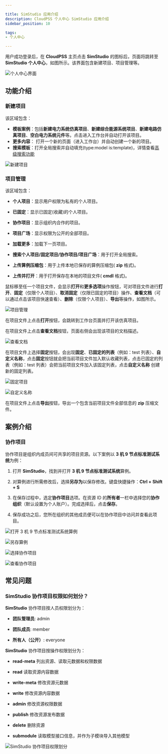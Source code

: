 ```yaml
---

title: SimStudio 应用介绍
description: CloudPSS 个人中心 SimStudio 应用介绍
sidebar_position: 10

tags: 
- 个人中心

---
```


用户成功登录后，在 **CloudPSS** 主页点击 **SimStudio** 的图标后，页面将跳转至**SimStudio 个人中心**，如图所示。该界面包含新建项目、项目管理等。

![个人中心界面](./个人中心界面.png "个人中心界面")

## 功能介绍

### 新建项目

该区域包含：

+ **模板案例**：包括**新建电力系统仿真项目**、**新建综合能源系统项目**、**新建电路仿真项目**、**空白电力系统元件**等。点击进入工作台并自动打开该项目。
+ **更多内容**： 打开一个新的页面（进入工作台）并自动创建一个新的项目。
+ **搜索模板**：打开全局搜索并自动填充(type:model is:template)，详情查看[高级搜索功能](../../others/advanced-search/index.md "高级搜索功能")

![新建项目](./新建项目.png "新建项目")

### 项目管理

该区域包含：

+ **个人项目**：显示用户权限为私有的个人项目。

+ **已固定**：显示已固定(收藏)的个人项目。
  
+ **协作项目**：显示组织内合作的项目。

+ **项目广场**：显示权限为公开的全部项目。

+ **加载更多**：加载下一页项目。

+ **搜索个人项目/固定项目/协作项目/项目广场**：用于打开全局搜索。
  
+ **上传算例压缩包**：用于上传本地已保存的算例压缩包( **zip** 格式)。

+ **上传并打开**：用于打开保存在本地的项目文件( **cmdl** 格式)。  


鼠标移至任一个项目文件，会显示**打开**和**更多选项**操作按钮，可对项目文件进行**打开**、**固定**（仅限个人项目）、**取消固定**（仅限已固定的项目）操作、**查看文档**（可以通过点击该项目快速查看）、**删除**（仅限个人项目）、**导出**等操作，如图所示。

![项目管理](./项目管理.png "项目管理")

在项目文件上点击**打开**按钮，会跳转到工作台页面并打开该仿真项目。

在项目文件上点击**查看文档**按钮，页面右侧会出现该项目的文档描述。

![查看文档](./查看文档.png "查看文档")

在项目文件上选择**固定**按钮，会出现**固定**、**已固定的列表**（例如：test 列表）、**自定义名称**，点击**固定**按钮就会把当前项目文件加入默认收藏列表，点击已固定的列表（例如：test 列表）会把当前项目文件加入该固定列表，点击**自定义名称** 创建新的固定列表。

![固定项目](./固定项目.png "固定项目")

![自定义名称](./自定义名称.png "自定义名称")

在项目文件上点击**导出**按钮，导出一个包含当前项目文件全部信息的 **zip** 压缩文件。

## 案例介绍

### 协作项目

协作项目是组织内成员间可共享的项目资源。以下案例以 **3 机 9 节点标准测试系统**为例：

1. 打开 **SimStudio**，找到并打开 **3 机 9 节点标准测试系统**算例。

2. 对算例进行所需修改后，选择**另存为**以保存修改。键盘快捷操作：**Ctrl + Shift + S**

3. 在保存过程中，选定**协作项目**选项。在资源 ID 的**所有者**一栏中选择您的**协作组织**（默认设置为个人账户）。完成选择后，点击**保存**。

4. 保存成功之后，您所在组织的其他成员便可以在协作项目中访问并查看此项目。


![打开 3 机 9 节点标准测试系统算例](image.png "打开 3 机 9 节点标准测试系统算例")

![另存算例](image-1.png "另存算例")

![选择协作项目](image-2.png "选择协作项目")

![查看协作项目](image-3.png "查看协作项目")


## 常见问题

### **SimStudio** 协作项目权限如何划分？

**SimStudio** 协作项目按人员权限划分为：

- **团队管理员**: admin

- **团队成员**: member

- **所有人（公开）**: everyone

**SimStudio** 协作项目按操作权限划分为：

+ **read-meta** 列出资源、读取元数据和权限数据

+ **read** 读取资源内容数据
  
+ **write-meta** 修改资源元数据
  
+ **write** 修改资源内容数据
  
+ **admin** 修改资源权限数据
  
+ **publish** 修改资源发布数据
  
+ **delete** 删除资源
  
+ **submodule** 读取模型接口信息，并作为子模块导入其他模型

![SimStudio 协作项目权限划分](image-4.png "SimStudio 协作项目权限划分")
